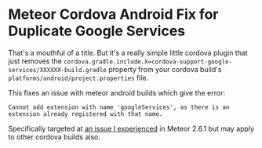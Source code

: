 # Meteor Cordova Android Fix for Duplicate Google Services

That's a mouthful of a title. But it's a really simple little cordova plugin that 
just removes the ```cordova.gradle.include.X=cordova-support-google-services/XXXXXX-build.gradle``` property from your cordova build's ```platforms/android/project.properties```
file.

This fixes an issue with meteor android builds which give the error:

```
Cannot add extension with name 'googleServices', as there is an extension already registered with that name.
```
Specifically targeted at [an issue I experienced][1] in Meteor 2.6.1 but may apply to other cordova builds also.

[1]:http://https://forums.meteor.com/t/mobile-app-generation-cordova-issues-with-2-5-1-solved/57199/2
